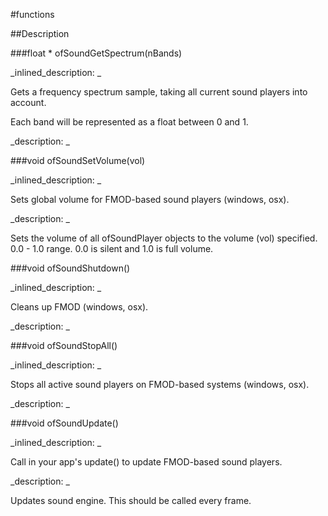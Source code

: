 #functions


<!--
_visible: True_
_advanced: False_
-->

##Description






<!----------------------------------------------------------------------------->

###float * ofSoundGetSpectrum(nBands)

<!--
_syntax: ofSoundGetSpectrum(nBands)_
_name: ofSoundGetSpectrum_
_returns: float *_
_returns_description: _
_parameters: int nBands_
_version_started: _
_version_deprecated: _
_summary: _
_constant: False_
_static: False_
_visible: True_
_advanced: False_
-->

_inlined_description: _

Gets a frequency spectrum sample, taking all current sound players into account. 

Each band will be represented as a float between 0 and 1.







_description: _








<!----------------------------------------------------------------------------->

###void ofSoundSetVolume(vol)

<!--
_syntax: ofSoundSetVolume(vol)_
_name: ofSoundSetVolume_
_returns: void_
_returns_description: _
_parameters: float vol_
_version_started: 006_
_version_deprecated: _
_summary: _
_constant: False_
_static: False_
_visible: True_
_advanced: False_
-->

_inlined_description: _

Sets global volume for FMOD-based sound players (windows, osx). 







_description: _


Sets the volume of all ofSoundPlayer objects to the volume (vol) specified. 0.0 - 1.0 range. 0.0 is silent and 1.0 is full volume.







<!----------------------------------------------------------------------------->

###void ofSoundShutdown()

<!--
_syntax: ofSoundShutdown()_
_name: ofSoundShutdown_
_returns: void_
_returns_description: _
_parameters: _
_version_started: _
_version_deprecated: _
_summary: _
_constant: False_
_static: False_
_visible: True_
_advanced: False_
-->

_inlined_description: _

Cleans up FMOD (windows, osx). 







_description: _








<!----------------------------------------------------------------------------->

###void ofSoundStopAll()

<!--
_syntax: ofSoundStopAll()_
_name: ofSoundStopAll_
_returns: void_
_returns_description: _
_parameters: _
_version_started: _
_version_deprecated: _
_summary: _
_constant: False_
_static: False_
_visible: True_
_advanced: False_
-->

_inlined_description: _

Stops all active sound players on FMOD-based systems (windows, osx). 







_description: _








<!----------------------------------------------------------------------------->

###void ofSoundUpdate()

<!--
_syntax: ofSoundUpdate()_
_name: ofSoundUpdate_
_returns: void_
_returns_description: _
_parameters: _
_version_started: _
_version_deprecated: _
_summary: _
_constant: False_
_static: False_
_visible: True_
_advanced: False_
-->

_inlined_description: _

Call in your app's update() to update FMOD-based sound players. 







_description: _


Updates sound engine. This should be called every frame.







<!----------------------------------------------------------------------------->

